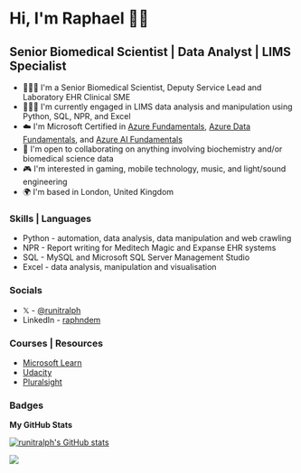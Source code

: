 Hi, I'm Raphael 👋🏿
========================

Senior Biomedical Scientist | Data Analyst | LIMS Specialist
---------------------------


* 👨🏿‍🔬 I'm a Senior Biomedical Scientist, Deputy Service Lead and Laboratory EHR Clinical SME
* 👨🏿‍💻 I'm currently engaged in LIMS data analysis and manipulation using Python, SQL, NPR, and Excel
* ☁️ I'm Microsoft Certified in [Azure Fundamentals](https://learn.microsoft.com/en-gb/users/runitralph/credentials/bf8c572b4180429?trk=public_profile_see-credential), [Azure Data Fundamentals](https://learn.microsoft.com/en-gb/users/runitralph/credentials/7cfe94804ab0dbd1?trk=public_profile_see-credential), and [Azure AI Fundamentals](https://learn.microsoft.com/en-gb/users/runitralph/credentials/9ef2a40b08db11e7?trk=public_profile_see-credential)
* 🤝 I'm open to collaborating on anything involving biochemistry and/or biomedical science data
* 🎮 I'm interested in gaming, mobile technology, music, and light/sound engineering
* 🌍 I'm based in London, United Kingdom

### Skills | Languages

* Python - automation, data analysis, data manipulation and web crawling
* NPR - Report writing for Meditech Magic and Expanse EHR systems
* SQL - MySQL and Microsoft SQL Server Management Studio
* Excel - data analysis, manipulation and visualisation

### Socials

* 𝕏 - [@runitralph](https://www.twitter.com/runitralph) 
* LinkedIn - [raphndem](https://www.linkedin.com/in/raphndem)

### Courses | Resources
* [Microsoft Learn](https://learn.microsoft.com/en-gb/users/runitralph/?trk=public_profile_see-credential)
* [Udacity](https://www.udacity.com/)
* [Pluralsight](https://www.pluralsight.com/)

### Badges

<b>My GitHub Stats</b>

<a href="http://www.github.com/runitralph"><img src="https://github-readme-stats.vercel.app/api?username=runitralph&show_icons=true&hide=&count_private=true&title_color=0891b2&text_color=ffffff&icon_color=0891b2&bg_color=1c1917&hide_border=true&show_icons=true" alt="runitralph's GitHub stats" /></a>

<a href="http://www.github.com/runitralph"><img src="https://github-readme-streak-stats.herokuapp.com/?user=runitralph&stroke=ffffff&background=1c1917&ring=0891b2&fire=0891b2&currStreakNum=ffffff&currStreakLabel=0891b2&sideNums=ffffff&sideLabels=ffffff&dates=ffffff&hide_border=true" /></a>

